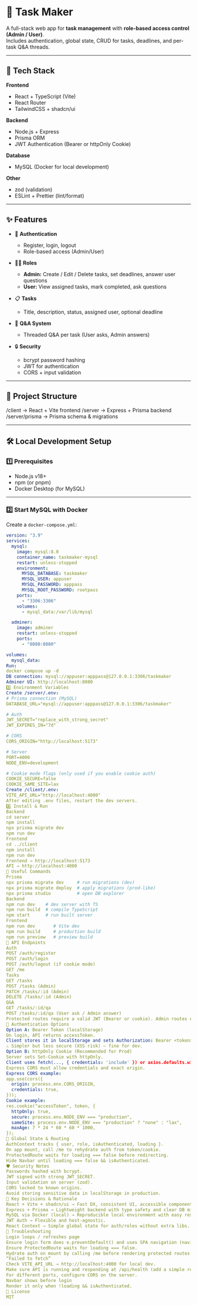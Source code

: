 # 📌 Task Maker

A full-stack web app for **task management** with **role-based access control (Admin / User)**.  
Includes authentication, global state, CRUD for tasks, deadlines, and per-task Q&A threads.

---

## 🚀 Tech Stack

**Frontend**
- React + TypeScript (Vite)
- React Router
- TailwindCSS + shadcn/ui

**Backend**
- Node.js + Express
- Prisma ORM
- JWT Authentication (Bearer or httpOnly Cookie)

**Database**
- MySQL (Docker for local development)

**Other**
- zod (validation)  
- ESLint + Prettier (lint/format)

---

## ✨ Features

- 🔑 **Authentication**
  - Register, login, logout  
  - Role-based access (Admin/User)

- 👩‍💻 **Roles**
  - **Admin:** Create / Edit / Delete tasks, set deadlines, answer user questions  
  - **User:** View assigned tasks, mark completed, ask questions

- 📋 **Tasks**
  - Title, description, status, assigned user, optional deadline

- 💬 **Q&A System**
  - Threaded Q&A per task (User asks, Admin answers)

- 🔒 **Security**
  - bcrypt password hashing  
  - JWT for authentication  
  - CORS + input validation

---

## 📂 Project Structure

/client → React + Vite frontend
/server → Express + Prisma backend
/server/prisma → Prisma schema & migrations

---

## 🛠️ Local Development Setup

### 1️⃣ Prerequisites
- Node.js v18+  
- npm (or pnpm)  
- Docker Desktop (for MySQL)

---

### 2️⃣ Start MySQL with Docker

Create a `docker-compose.yml`:

```yaml
version: "3.9"
services:
  mysql:
    image: mysql:8.0
    container_name: taskmaker-mysql
    restart: unless-stopped
    environment:
      MYSQL_DATABASE: taskmaker
      MYSQL_USER: appuser
      MYSQL_PASSWORD: apppass
      MYSQL_ROOT_PASSWORD: rootpass
    ports:
      - "3306:3306"
    volumes:
      - mysql_data:/var/lib/mysql

  adminer:
    image: adminer
    restart: unless-stopped
    ports:
      - "8080:8080"

volumes:
  mysql_data:
Run:
docker compose up -d
DB connection: mysql://appuser:apppass@127.0.0.1:3306/taskmaker
Adminer UI: http://localhost:8080
3️⃣ Environment Variables
Create /server/.env:
# Prisma connection (MySQL)
DATABASE_URL="mysql://appuser:apppass@127.0.0.1:3306/taskmaker"

# Auth
JWT_SECRET="replace_with_strong_secret"
JWT_EXPIRES_IN="7d"

# CORS
CORS_ORIGIN="http://localhost:5173"

# Server
PORT=4000
NODE_ENV=development

# Cookie mode flags (only used if you enable cookie auth)
COOKIE_SECURE=false
COOKIE_SAME_SITE=lax
Create /client/.env:
VITE_API_URL="http://localhost:4000"
After editing .env files, restart the dev servers.
4️⃣ Install & Run
Backend
cd server
npm install
npx prisma migrate dev
npm run dev
Frontend
cd ../client
npm install
npm run dev
Frontend → http://localhost:5173
API → http://localhost:4000
🔧 Useful Commands
Prisma
npx prisma migrate dev     # run migrations (dev)
npx prisma migrate deploy  # apply migrations (prod-like)
npx prisma studio          # open DB explorer
Backend
npm run dev    # dev server with TS
npm run build  # compile TypeScript
npm start      # run built server
Frontend
npm run dev       # Vite dev
npm run build     # production build
npm run preview   # preview build
📡 API Endpoints
Auth
POST /auth/register
POST /auth/login
POST /auth/logout (if cookie mode)
GET /me
Tasks
GET /tasks
POST /tasks (Admin)
PATCH /tasks/:id (Admin)
DELETE /tasks/:id (Admin)
Q&A
GET /tasks/:id/qa
POST /tasks/:id/qa (User ask / Admin answer)
Protected routes require a valid JWT (Bearer or cookie). Admin routes enforce role === 'ADMIN'.
🔐 Authentication Options
Option A: Bearer Token (localStorage)
On login, API returns accessToken.
Client stores it in localStorage and sets Authorization: Bearer <token> on fetch/axios.
⚠️ Simpler but less secure (XSS risk) — fine for dev.
Option B: httpOnly Cookie (Recommended for Prod)
Server sets Set-Cookie with httpOnly.
Client uses fetch(..., { credentials: 'include' }) or axios.defaults.withCredentials = true.
Express CORS must allow credentials and exact origin.
Express CORS example:
app.use(cors({
  origin: process.env.CORS_ORIGIN,
  credentials: true,
}));
Cookie example:
res.cookie("accessToken", token, {
  httpOnly: true,
  secure: process.env.NODE_ENV === "production",
  sameSite: process.env.NODE_ENV === "production" ? "none" : "lax",
  maxAge: 7 * 24 * 60 * 60 * 1000,
});
🌉 Global State & Routing
AuthContext tracks { user, role, isAuthenticated, loading }.
On app mount, call /me to rehydrate auth from token/cookie.
ProtectedRoute waits for loading === false before redirecting.
Hide Navbar until loading === false && isAuthenticated.
🛡️ Security Notes
Passwords hashed with bcrypt.
JWT signed with strong JWT_SECRET.
Input validation on server (zod).
CORS locked to known origins.
Avoid storing sensitive data in localStorage in production.
📌 Key Decisions & Rationale
React + Vite + shadcn/ui → Fast DX, consistent UI, accessible components.
Express + Prisma → Lightweight backend with type safety and clear DB migrations.
MySQL via Docker (local) → Reproducible local environment with easy resets.
JWT Auth → Flexible and host-agnostic.
React Context → Simple global state for auth/roles without extra libs.
🐞 Troubleshooting
Login loops / refreshes page
Ensure login form does e.preventDefault() and uses SPA navigation (navigate('/app')).
Ensure ProtectedRoute waits for loading === false.
Hydrate auth on mount by calling /me before rendering protected routes.
“Failed to fetch”
Check VITE_API_URL → http://localhost:4000 for local dev.
Make sure API is running and responding at /api/health (add a simple route if needed).
For different ports, configure CORS on the server.
Navbar shows before login
Render it only when !loading && isAuthenticated.
📝 License
MIT

